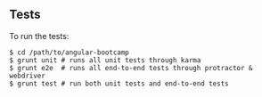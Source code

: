 ## Tests

To run the tests:

```shell
$ cd /path/to/angular-bootcamp
$ grunt unit # runs all unit tests through karma
$ grunt e2e  # runs all end-to-end tests through protractor & webdriver
$ grunt test # run both unit tests and end-to-end tests
```